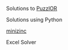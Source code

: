 Solutions to [PuzzlOR](http://www.puzzlor.com/About.html)

Solutions using 
Python 

[minizinc](http://www.minizinc.org/)

Excel Solver

